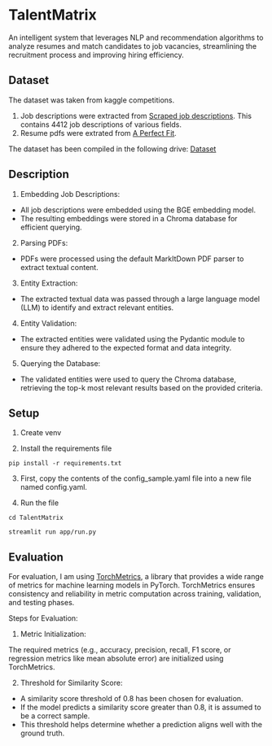 # TalentMatrix

An intelligent system that leverages NLP and recommendation algorithms to analyze resumes and match candidates to job vacancies, streamlining the recruitment process and improving hiring efficiency.


## Dataset
The dataset was taken from kaggle competitions. 
1. Job descriptions were extracted from [Scraped job descriptions](https://www.kaggle.com/datasets/marcocavaco/scraped-job-descriptions?resource=download). This contains 4412 job descriptions of various fields.
2. Resume pdfs were extrated from [A Perfect Fit](https://www.kaggle.com/datasets/mukund23/a-perfect-fit).

The dataset has been compiled in the following drive:
[Dataset](https://drive.google.com/drive/folders/1r9C3WWqdnq67fh3Ez-Lj-mJiNkZsR4FW?usp=drive_link)


## Description

1. Embedding Job Descriptions:

- All job descriptions were embedded using the BGE embedding model.
- The resulting embeddings were stored in a Chroma database for efficient querying.

2. Parsing PDFs:

- PDFs were processed using the default MarkItDown PDF parser to extract textual content.

3. Entity Extraction:

- The extracted textual data was passed through a large language model (LLM) to identify and extract relevant entities.

4. Entity Validation:

- The extracted entities were validated using the Pydantic module to ensure they adhered to the expected format and data integrity.

5. Querying the Database:

- The validated entities were used to query the Chroma database, retrieving the top-k most relevant results based on the provided criteria.


## Setup
1. Create venv

2. Install the requirements file

`pip install -r requirements.txt`

3. First, copy the contents of the config_sample.yaml file into a new file named config.yaml.

4. Run the file

`cd TalentMatrix`

`streamlit run app/run.py`

## Evaluation 
For evaluation, I am using [TorchMetrics](https://lightning.ai/docs/torchmetrics/stable/), a library that provides a wide range of metrics for machine learning models in PyTorch. TorchMetrics ensures consistency and reliability in metric computation across training, validation, and testing phases.

Steps for Evaluation:

1. Metric Initialization:

The required metrics (e.g., accuracy, precision, recall, F1 score, or regression metrics like mean absolute error) are initialized using TorchMetrics.

2. Threshold for Similarity Score:

- A similarity score threshold of 0.8 has been chosen for evaluation.
- If the model predicts a similarity score greater than 0.8, it is assumed to be a correct sample.
- This threshold helps determine whether a prediction aligns well with the ground truth.

